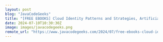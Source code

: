 ```yaml
---
layout: post
blog: "JavaCodeGeeks"
title: "[FREE EBOOKS] Cloud Identity Patterns and Strategies, Artificial Intelligence Programming with Python & Four More Best Selling Titles"
date: 2024-07-10T10:30:30Z
image: images/javacodegeeks.png
remote_url: "https://www.javacodegeeks.com/2024/07/free-ebooks-cloud-identity-patterns-and-strategies-artificial-intelligence-programming-with-python-four-more-best-selling-titles-2.html"
---
```


